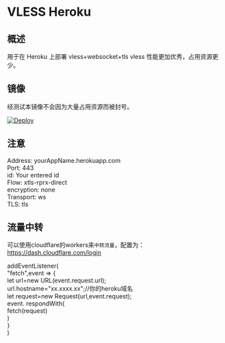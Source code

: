 # VLESS Heroku

## 概述

用于在 Heroku 上部署 vless+websocket+tls  vless 性能更加优秀，占用资源更少。

## 镜像

经测试本镜像不会因为大量占用资源而被封号。

[![Deploy](https://www.herokucdn.com/deploy/button.png)](https://dashboard.heroku.com/new?template=https://github.com/cyao2q/heroku-vless/tree/main)

## 注意

Address: yourAppName.herokuapp.com   
Port: 443   
id: Your entered id   
Flow: xtls-rprx-direct   
encryption: none   
Transport: ws   
TLS: tls      

## 流量中转

可以使用cloudflare的workers来`中转流量`，配置为：  https://dash.cloudflare.com/login

addEventListener(  
    "fetch",event => {  
        let url=new URL(event.request.url);  
        url.hostname="xx.xxxx.xx";//你的heroku域名    
        let request=new Request(url,event.request);  
        event. respondWith(  
            fetch(request)  
        )  
    }  
)
